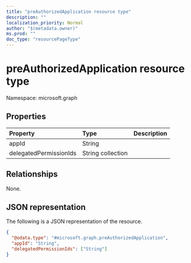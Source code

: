 ```yaml
---
title: "preAuthorizedApplication resource type"
description: ""
localization_priority: Normal
author: "$(metadata.owner)"
ms.prod: ""
doc_type: "resourcePageType"
---
```


# preAuthorizedApplication resource type

Namespace: microsoft.graph

## Properties

| Property               | Type              | Description |
| :--------------------- | :---------------- | :---------- |
| appId                  | String            |             |
| delegatedPermissionIds | String collection |             |

## Relationships

None.

## JSON representation

The following is a JSON representation of the resource.

<!-- {
  "blockType": "resource",
  "@odata.type": "microsoft.graph.preAuthorizedApplication",
}
-->

```json
{
  "@odata.type": "#microsoft.graph.preAuthorizedApplication",
  "appId": "String",
  "delegatedPermissionIds": ["String"]
}
```
